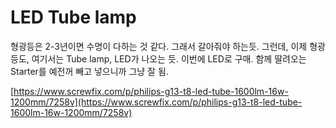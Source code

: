 # LED Tube lamp

형광등은 2-3년이면 수명이 다하는 것 같다. 그래서 갈아줘야 하는듯. 그런데, 이제 형광등도, 여기서는 Tube lamp, LED가 나오는 듯. 이번에 LED로 구매. 함께 딸려오는 Starter를 예전꺼 빼고 넣으니까 그냥 잘 됨.

[https://www.screwfix.com/p/philips-g13-t8-led-tube-1600lm-16w-1200mm/7258v](https://www.screwfix.com/p/philips-g13-t8-led-tube-1600lm-16w-1200mm/7258v)

